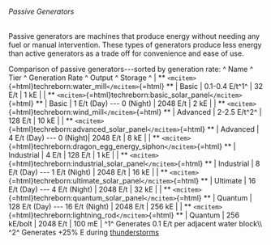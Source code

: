 ###### Passive Generators

Passive generators are machines that produce energy without needing any
fuel or manual intervention. These types of generators produce less
energy than active generators as a trade off for convenience and ease of
use.

Comparison of passive generators---sorted by generation rate: \^ Name \^
Tier \^ Generation Rate \^ Output \^ Storage \^ \| **
`<mcitem>`{=html}techreborn:water_mill`</mcitem>`{=html} ** \| Basic
\| 0.1-0.4 E/t^1^ \| 32 E/t \| 1 kE \| \| **
`<mcitem>`{=html}techreborn:basic_solar_panel`</mcitem>`{=html} ** \|
Basic \| 1 E/t (Day) --- 0 (Night) \| 2048 E/t \| 2 kE \| \| **
`<mcitem>`{=html}techreborn:wind_mill`</mcitem>`{=html} ** \| Advanced
\| 2-2.5 E/t^2^ \| 128 E/t \| 10 kE \| \| **
`<mcitem>`{=html}techreborn:advanced_solar_panel`</mcitem>`{=html} **
\| Advanced \| 4 E/t (Day) --- 0 (Night)\| 2048 E/t \| 8 kE \| \| **
`<mcitem>`{=html}techreborn:dragon_egg_energy_siphon`</mcitem>`{=html}
** \| Industrial \| 4 E/t \| 128 E/t \| 1 kE \| \| **
`<mcitem>`{=html}techreborn:industrial_solar_panel`</mcitem>`{=html}
** \| Industrial \| 8 E/t (Day) --- 1 E/t (Night) \| 2048 E/t \| 16 kE
\| \| **
`<mcitem>`{=html}techreborn:ultimate_solar_panel`</mcitem>`{=html} **
\| Ultimate \| 16 E/t (Day) --- 4 E/t (Night) \| 2048 E/t \| 32 kE \| \|
** `<mcitem>`{=html}techreborn:quantum_solar_panel`</mcitem>`{=html}
** \| Quantum \| 128 E/t (Day) --- 16 E/t (Night) \| 2048 E/t \| 256
kE \| \| **
`<mcitem>`{=html}techreborn:lightning_rod`</mcitem>`{=html} ** \|
Quantum \| 256 kE/bolt \| 2048 E/t \| 100 mE \| ^1^ Generates 0.1 E/t
per adjacent water block\\\\ ^2^ Generates +25% E during
[thunderstorms](http://minecraft.gamepedia.com/Thunderstorm "wikilink")
